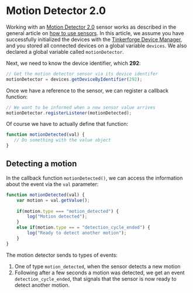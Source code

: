 # Motion Detector 2.0

Working with an [Motion Detector 2.0](https://www.tinkerforge.com/en/doc/Hardware/Bricklets/Motion_Detector_V2.html) sensor works as described in the general article on [how to use sensors](./). In this article, we assume you have successfully initialized the devices with the [Tinkerforge Device Manager](../../tinkerforge-device-manager.md), and you stored all connected devices on a global variable `devices`. We also declared a global variable called `motionDetector`. 

Next, we need to know the device identifier, which **292**:

```javascript
// Get the motion detector sensor via its device identifer
motionDetector = devices.getDeviceByIdentifier(292);
```

Once we have a reference to the sensor, we can register a callback function:

```javascript
// We want to be informed when a new sensor value arrives
motionDetector.registerListener(motionDetected);
```

Of course we have to actually define that function:

```javascript
function motionDetected(val) {
   // Do something with the value object
}
```

## Detecting a motion

In the callback function `motionDetected()`, we can access the information about the event via the `val` parameter:

```javascript
function motionDetected(val) {
    var motion = val.getValue();
    
    if(motion.type === "motion_detected") {
        log("Motion detected");    
    }
    else if(motion.type == = "detection_cycle_ended") {
        log("Ready to detect another motion");
    }
}
```

The motion detector sends to types of events:

1. One of type `motion_detected`, when the sensor detects a new motion
2. Following after a few seconds a motion was detected, we get an event `detection_cycle_ended`, that signals that the sensor is now ready to detect another motion.

